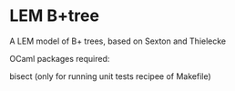 # LEM B+tree

A LEM model of B+ trees, based on Sexton and Thielecke

OCaml packages required:

bisect (only for running unit tests recipee of Makefile)
